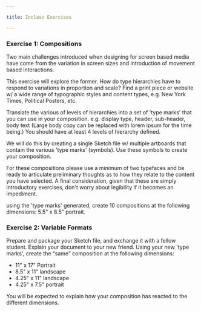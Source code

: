 ```yaml
---

title: Inclass Exercises

---
```


### Exercise 1: Compositions

Two main challenges introduced when designing for screen based media have come from the variation in screen sizes and introduction of movement based interactions. 

This exercise will explore the former. How do type hierarchies have to respond to variations in proportion and scale? Find a print piece or website w/ a wide range of typographic styles and content types, e.g. New York Times, Political Posters, etc.

Translate the various of levels of hierarchies into a set of 'type marks' that you can use in your composition. e.g. display type, header, sub-header, body text (Large body copy can be replaced with lorem ipsum for the time being.) You should have at least 4 levels of hierarchy defined.

We will do this by creating a single Sketch file w/ multiple artboards that contain the various 'type marks' (symbols). Use these symbols to create your composition.

For these compositions please use a minimum of two typefaces and be ready to articulate preliminary thoughts as to how they relate to the content you have selected. A final consideration, given that these are simply introductory exercises, don't worry about legibility if it becomes an impediment.

using the 'type marks' generated, create 10 compositions at the following dimensions: 5.5" x 8.5" portrait.

### Exercise 2: Variable Formats

Prepare and package your Sketch file, and exchange it with a fellow student. Explain your document to your new friend. 
Using your new 'type marks', create the “same” composition at the following dimensions:

- 11" x 17" Portrait
- 8.5" x 11" landscape
- 4.25" x 11" landscape
- 4.25" x 7.5" portrait

You will be expected to explain how your composition has reacted to the different dimensions.


